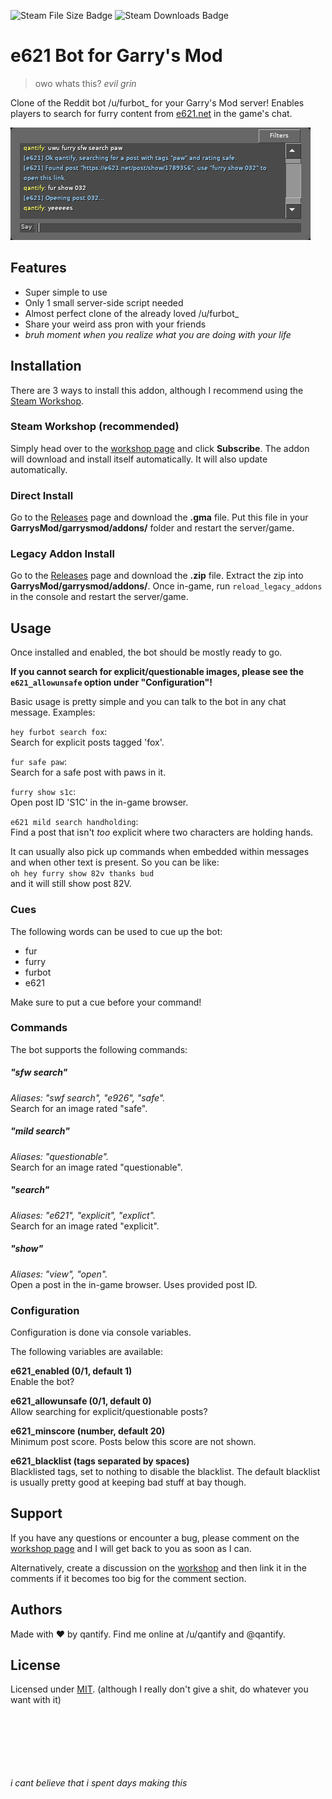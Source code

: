 ![Steam File Size Badge](https://img.shields.io/steam/size/1681311957.svg)
![Steam Downloads Badge](https://img.shields.io/steam/downloads/1681311957.svg)


e621 Bot for Garry's Mod
===
>owo whats this? *evil grin*

Clone of the Reddit bot /u/furbot_ for your Garry's Mod server!
Enables players to search for furry content from [e621.net](https://e621.net/) in the game's chat.

![Example](in-game.png)


Features
---
 * Super simple to use
 * Only 1 small server-side script needed
 * Almost perfect clone of the already loved /u/furbot_
 * Share your weird ass pron with your friends
 * *bruh moment when you realize what you are doing with your life*


Installation
---
There are 3 ways to install this addon, although I recommend using the [Steam Workshop](https://steamcommunity.com/sharedfiles/filedetails/?id=1681311957).

### Steam Workshop (recommended)
Simply head over to the [workshop page](https://steamcommunity.com/sharedfiles/filedetails/?id=1681311957) and click **Subscribe**.
The addon will download and install itself automatically.
It will also update automatically.

### Direct Install
Go to the [Releases](https://github.com/qantify/e621-grabber/releases) page and download the **.gma** file.
Put this file in your **GarrysMod/garrysmod/addons/** folder and restart the server/game.

### Legacy Addon Install
Go to the [Releases](https://github.com/qantify/e621-grabber/releases) page and download the **.zip** file.
Extract the zip into **GarrysMod/garrysmod/addons/**.
Once in-game, run `reload_legacy_addons` in the console and restart the server/game.


Usage
---
Once installed and enabled, the bot should be mostly ready to go.

**If you cannot search for explicit/questionable images, please see the `e621_allowunsafe` option under "Configuration"!**

Basic usage is pretty simple and you can talk to the bot in any chat message.
Examples:

`hey furbot search fox`:  
Search for explicit posts tagged 'fox'.

`fur safe paw`:  
Search for a safe post with paws in it.

`furry show s1c`:  
Open post ID 'S1C' in the in-game browser.

`e621 mild search handholding`:  
Find a post that isn't *too* explicit where two characters are holding hands.

It can usually also pick up commands when embedded within messages and when other text is present.
So you can be like:  
`oh hey furry show 82v thanks bud`  
and it will still show post 82V.

### Cues
The following words can be used to cue up the bot:

 * fur
 * furry
 * furbot
 * e621

Make sure to put a cue before your command!

### Commands
The bot supports the following commands:

##### *"sfw search"* <tags>
*Aliases: "swf search", "e926", "safe".*  
Search for an image rated "safe".

##### *"mild search"* <tags>
*Aliases: "questionable".*  
Search for an image rated "questionable".

##### *"search"* <tags>
*Aliases: "e621", "explicit", "explict".*  
Search for an image rated "explicit".

##### *"show"* <post id>
*Aliases: "view", "open".*  
Open a post in the in-game browser.
Uses provided post ID.

### Configuration
Configuration is done via console variables.

The following variables are available:

**e621_enabled (0/1, default 1)**  
Enable the bot?

**e621_allowunsafe (0/1, default 0)**  
Allow searching for explicit/questionable posts?

**e621_minscore (number, default 20)**  
Minimum post score. Posts below this score are not shown.

**e621_blacklist (tags separated by spaces)**  
Blacklisted tags, set to nothing to disable the blacklist.
The default blacklist is usually pretty good at keeping bad stuff at bay though.


Support
---
If you have any questions or encounter a bug, please comment on the [workshop page](https://steamcommunity.com/sharedfiles/filedetails/?id=1681311957) and I will get back to you as soon as I can.

Alternatively, create a discussion on the [workshop](https://steamcommunity.com/sharedfiles/filedetails/?id=1681311957) and then link it in the comments if it becomes too big for the comment section.


Authors
---
Made with ❤ by qantify.
Find me online at /u/qantify and \@qantify.


License
---
Licensed under [MIT](LICENSE). (although I really don't give a shit, do whatever you want with it)

&nbsp;  
&nbsp;  
&nbsp;  
&nbsp;  
&nbsp;  
&nbsp;  
*i cant believe that i spent days making this*
